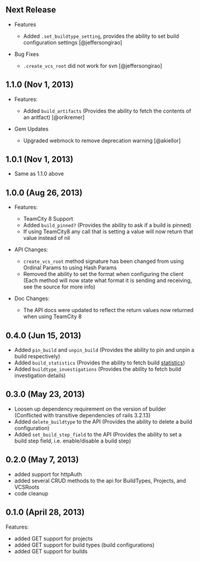 ## Next Release

* Features
   * Added ```.set_buildtype_setting```, provides the ability to set build configuration settings [@jeffersongirao]

* Bug Fixes
   * ```.create_vcs_root``` did not work for svn [@jeffersongirao]

## 1.1.0 (Nov 1, 2013)

* Features:
    * Added ```build_artifacts``` (Provides the ability to fetch the
      contents of an aritfact) [@orikremer]

* Gem Updates
    * Upgraded webmock to remove deprecation warning [@akiellor]

## 1.0.1 (Nov 1, 2013)

* Same as 1.1.0 above

## 1.0.0 (Aug 26, 2013)

* Features:
    * TeamCity 8 Support
    * Added ```build_pinned?``` (Provides the ability to ask if a build is pinned)
    * If using TeamCity8 any call that is setting a value will now return that value instead of nil

* API Changes:
    * ```create_vcs_root``` method signature has been changed from using Ordinal Params to using Hash Params
    * Removed the ability to set the format when configuring the client (Each method will now state what format it is sending and receiving, see the source for more info)

* Doc Changes:
    * The API docs were updated to reflect the return values now returned when using TeamCity 8

## 0.4.0 (Jun 15, 2013)

* Added ```pin_build``` and ```unpin_build``` (Provides the ability to pin and unpin a build respectively)
* Added ```build_statistics``` (Provides the ability to fetch build [statistics](http://confluence.jetbrains.com/display/TCD8/Custom+Chart#CustomChart-listOfDefaultStatisticValues))
* Added ```buildtype_investigations``` (Provides the ability to fetch build investigation details)

## 0.3.0 (May 23, 2013)

* Loosen up dependency requirement on the version of builder (Conflicted with transitive dependencies of rails 3.2.13)
* Added ```delete_buildtype``` to the API (Provides the ability to delete a build configuration)
* Added ```set_build_step_field``` to the API (Provides the ability to set a build step field, i.e. enable/disable a build step)

## 0.2.0 (May 7, 2013)

  - added support for httpAuth
  - added several CRUD methods to the api for BuildTypes, Projects, and VCSRoots
  - code cleanup

## 0.1.0 (April 28, 2013)

Features:

  - added GET support for projects
  - added GET support for build types (build configurations)
  - added GET support for builds
